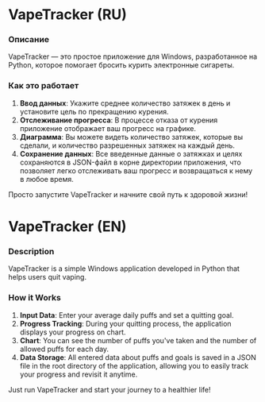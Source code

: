 # VapeTracker (RU)

### Описание

VapeTracker — это простое приложение для Windows, разработанное на Python, которое помогает бросить курить электронные сигареты.

### Как это работает

1. **Ввод данных**: Укажите среднее количество затяжек в день и установите цель по прекращению курения.
2. **Отслеживание прогресса**: В процессе отказа от курения приложение отображает ваш прогресс на графике.
3. **Диаграмма**: Вы можете видеть количество затяжек, которые вы сделали, и количество разрешенных затяжек на каждый день.
4. **Сохранение данных**: Все введенные данные о затяжках и целях сохраняются в JSON-файл в корне директории приложения, что позволяет легко отслеживать ваш прогресс и возвращаться к нему в любое время.

Просто запустите VapeTracker и начните свой путь к здоровой жизни!


# **VapeTracker** (EN)
### Description
VapeTracker is a simple Windows application developed in Python that helps users quit vaping.

### How it Works
1. **Input Data**: Enter your average daily puffs and set a quitting goal.
2. **Progress Tracking**: During your quitting process, the application displays your progress on chart.
3. **Chart**: You can see the number of puffs you've taken and the number of allowed puffs for each day.
4. **Data Storage**: All entered data about puffs and goals is saved in a JSON file in the root directory of the application, allowing you to easily track your progress and revisit it anytime.

Just run VapeTracker and start your journey to a healthier life!

